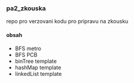### pa2_zkouska
repo pro verzovani kodu pro pripravu na zkousku

#### obsah
 - BFS metro
 - BFS PCB
 - binTree template
 - hashMap template
 - linkedList template
